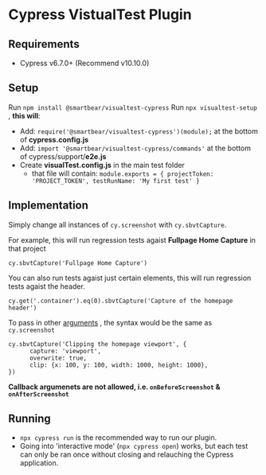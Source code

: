 
# Cypress VistualTest Plugin

## Requirements
 - Cypress v6.7.0+ (Recommend v10.10.0)

## Setup
Run ```npm install @smartbear/visualtest-cypress```
Run ```npx visualtest-setup``` , **this will**:
 - Add: ```require('@smartbear/visualtest-cypress')(module);``` at the bottom of **cypress.config.js**
 - Add: ```import '@smartbear/visualtest-cypress/commands'``` at the bottom of cypress/support/**e2e.js**
 - Create **visualTest.config.js** in the main test folder
   -  that file will contain:
   ```module.exports = { projectToken: 'PROJECT_TOKEN', testRunName: 'My first test' }```
 
## Implementation
 Simply change all instances of ```cy.screenshot``` with ```cy.sbvtCapture```.

For example, this will run regression tests agaist **Fullpage Home Capture** in that project
```
cy.sbvtCapture('Fullpage Home Capture')
```

You can also run tests agaist just certain elements, this will run regression tests agaist the header.
```
cy.get('.container').eq(0).sbvtCapture('Capture of the homepage header')
```

To pass in other [arguments](https://docs.cypress.io/api/commands/screenshot#Arguments) , the syntax would be the same as ```cy.screenshot```
```
cy.sbvtCapture('Clipping the homepage viewport', { 
      capture: 'viewport', 
      overwrite: true, 
      clip: {x: 100, y: 100, width: 1000, height: 1000},
})
```

**Callback argumenets are not allowed, i.e. ```onBeforeScreenshot``` & ```onAfterScreenshot```**
## Running
 - ```npx cypress run``` is the recommended way to run our plugin.
 - Going into 'interactive mode' (```npx cypress open```) works, but each test can only be ran once without closing and relauching the Cypress application.
 


